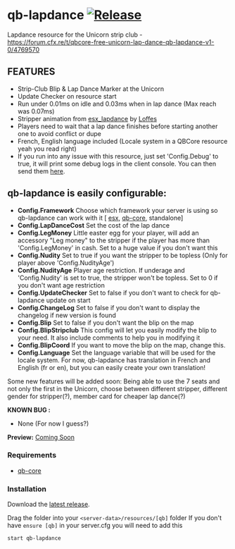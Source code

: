 # qb-lapdance [![Release](https://img.shields.io/badge/Release-V%201.1-blue)](https://github.com/clementinise/qb-lapdance/releases/latest)

Lapdance resource for the Unicorn strip club - https://forum.cfx.re/t/qbcore-free-unicorn-lap-dance-qb-lapdance-v1-0/4769570

## FEATURES
* Strip-Club Blip & Lap Dance Marker at the Unicorn
* Update Checker on resource start
* Run under 0.01ms on idle and 0.03ms when in lap dance (Max reach was 0.07ms)
* Stripper animation from [esx_lapdance](https://github.com/Loffes/esx_lapdance) by [Loffes](https://forum.cfx.re/u/Loffes)
* Players need to wait that a lap dance finishes before starting another one to avoid conflict or dupe
* French, English language included (Locale system in a QBCore resource yeah you read right)
* If you run into any issue with this resource, just set 'Config.Debug' to true, it will print some debug logs in the client console. You can then send them [here](https://forum.cfx.re/t/qbcore-free-unicorn-lap-dance-qb-lapdance-v1-0/4769570).
## qb-lapdance is easily configurable: 
* **Config.Framework**
Choose which framework your server is using so qb-lapdance can work with it [ [esx](https://github.com/esx-framework/es_extended/tree/v1-final), [qb-core](https://forum.cfx.re/t/qbcore-framework/4116674), standalone]
* **Config.LapDanceCost**
Set the cost of the lap dance
* **Config.LegMoney**
Little easter egg for your player, will add an accessory "Leg money" to the stripper if the player has more than 'Config.LegMoney' in cash. Set to a huge value if you don't want this
* **Config.Nudity**
Set to true if you want the stripper to be topless (Only for player above 'Config.NudityAge')
* **Config.NudityAge**
Player age restriction. If underage and 'Config.Nudity' is set to true, the stripper won't be topless. Set to 0 if you don't want age restriction
* **Config.UpdateChecker**
Set to false if you don't want to check for qb-lapdance update on start
* **Config.ChangeLog**
Set to false if you don't want to display the changelog if new version is found
* **Config.Blip**
Set to false if you don't want the blip on the map
* **Config.BlipStripclub**
This config will let you easily modify the blip to your need. It also include comments to help you in modifying it
* **Config.BlipCoord**
If you want to move the blip on the map, change this.
* **Config.Language**
Set the language variable that will be used for the locale system. For now, qb-lapdance has translation in French and English (fr or en), but you can easily create your own translation!



Some new features will be added soon:  Being able to use the 7 seats and not only the first in the Unicorn, choose between different stripper, different gender for stripper(?), member card for cheaper lap dance(?)

**KNOWN BUG :** 
* None (For now I guess?)

**Preview:** [Coming Soon]()

### Requirements
* [qb-core](https://forum.cfx.re/t/qbcore-framework/4116674)

### Installation
Download the [latest release](https://github.com/clementinise/qb-lapdance/releases/latest).

Drag the folder into your `<server-data>/resources/[qb]` folder
If you don't have ``ensure [qb]`` in your server.cfg you will need to add this
```
start qb-lapdance
```
